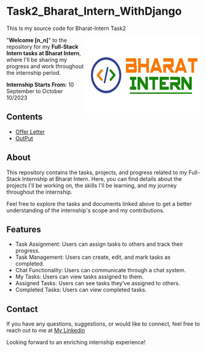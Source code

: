 # Task2_Bharat_Intern_WithDjango
This Is my source code for Bharat-Intern Task2

<img align= "right" src="https://github.com/IIKirito-kunII/Bharat-Intern/blob/62bfd1bcf1953abb08d83864a6df5761fc884f7c/1677698736997.jpeg" width="300" height="200" align-items="right">

"**Welcome [n_n]**" to the repository for my **Full-Stack Intern tasks at Bharat Intern**, where I'll be sharing my progress and work throughout the internship period.

**Internship Starts From:** 10 September  to October 10/2023

## Contents
- [Offer Letter](https://github.com/jiteshmohapatra/Task2_Bharat_Intern_WithDjango/blob/bef5d8c5e94fa4ee982f9b948a55f20201c1882d/offer%20letter.pdf)
- [OutPut](https://github.com/jiteshmohapatra/Task2_Bharat_Intern_WithDjango/blob/bef5d8c5e94fa4ee982f9b948a55f20201c1882d/OutputTask2.png)



## About

This repository contains the tasks, projects, and progress related to my Full-Stack Internship at Bharat Intern. Here, you can find details about the projects I'll be working on, the skills I'll be learning, and my journey throughout the internship.

Feel free to explore the tasks and documents linked above to get a better understanding of the internship's scope and my contributions.

## Features

- Task Assignment: Users can assign tasks to others and track their progress.
- Task Management: Users can create, edit, and mark tasks as completed.
- Chat Functionality: Users can communicate through a chat system.
- My Tasks: Users can view tasks assigned to them.
- Assigned Tasks: Users can see tasks they've assigned to others.
- Completed Tasks: Users can view completed tasks.


## Contact

If you have any questions, suggestions, or would like to connect, feel free to reach out to me at [ My Linkedin ](http://www.linkedin.com/in/jitesh-mohapatra-2ba94b200)

Looking forward to an enriching internship experience!


